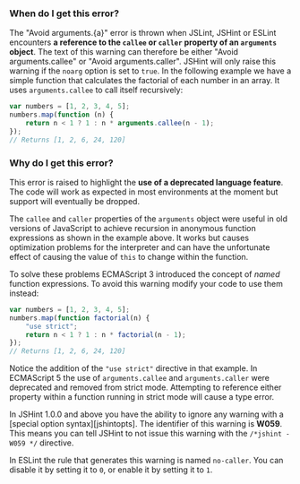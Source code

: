 <!---
{
    "titles": [
        "Avoid arguments.{a}"
    ],
    "slugs": [
        "avoid-arguments"
    ],
    "linters": [
        "jslint",
        "jshint",
        "eslint"
    ],
    "author": "jallardice"
}
-->

### When do I get this error?

The "Avoid arguments.{a}" error is thrown when JSLint, JSHint or ESLint
encounters **a reference to the `callee` or `caller` property of an `arguments`
object**. The text of this warning can therefore be either "Avoid
arguments.callee" or "Avoid arguments.caller". JSHint will only raise this
warning if the `noarg` option is set to `true`. In the following example we have
a simple function that calculates the factorial of each number in an array. It
uses `arguments.callee` to call itself recursively:

<!---
{
    "linter": "jslint"
}
-->
```javascript
var numbers = [1, 2, 3, 4, 5];
numbers.map(function (n) {
    return n < 1 ? 1 : n * arguments.callee(n - 1);
});
// Returns [1, 2, 6, 24, 120]
```

### Why do I get this error?

This error is raised to highlight the **use of a deprecated language feature**.
The code will work as expected in most environments at the moment but support
will eventually be dropped.

The `callee` and `caller` properties of the `arguments` object were useful in
old versions of JavaScript to achieve recursion in anonymous function
expressions as shown in the example above. It works but causes optimization
problems for the interpreter and can have the unfortunate effect of causing the
value of `this` to change within the function.

To solve these problems ECMAScript 3 introduced the concept of *named* function
expressions. To avoid this warning modify your code to use them instead:

<!---
{
    "linter": "jslint"
}
-->
```javascript
var numbers = [1, 2, 3, 4, 5];
numbers.map(function factorial(n) {
    "use strict";
    return n < 1 ? 1 : n * factorial(n - 1);
});
// Returns [1, 2, 6, 24, 120]
```

Notice the addition of the `"use strict"` directive in that example. In
ECMAScript 5 the use of `arguments.callee` and `arguments.caller` were
deprecated and removed from strict mode. Attempting to reference either property
within a function running in strict mode will cause a type error.

In JSHint 1.0.0 and above you have the ability to ignore any warning with a
[special option syntax][jshintopts]. The identifier of this warning is **W059**.
This means you can tell JSHint to not issue this warning with the `/*jshint
-W059 */` directive.

In ESLint the rule that generates this warning is named `no-caller`. You can
disable it by setting it to `0`, or enable it by setting it to `1`.
